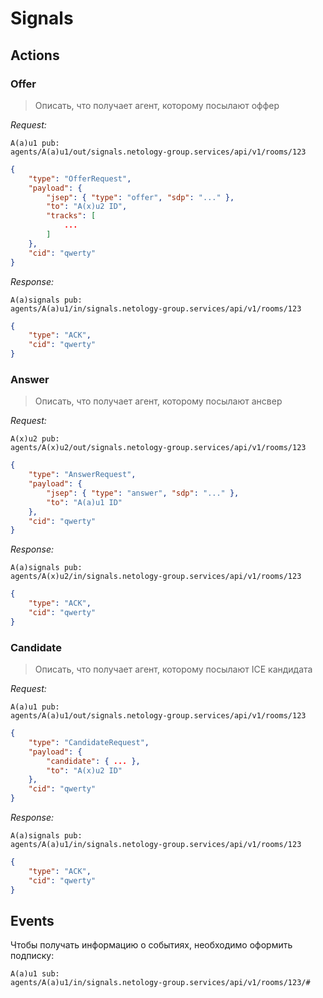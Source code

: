 # Signals

## Actions

### Offer

> Описать, что получает агент, которому посылают оффер

*Request:*
```
A(a)u1 pub: 
agents/A(a)u1/out/signals.netology-group.services/api/v1/rooms/123
```

```json
{
    "type": "OfferRequest",
    "payload": {
        "jsep": { "type": "offer", "sdp": "..." },
		"to": "A(x)u2 ID",
		"tracks": [
			...
		]
    },
    "cid": "qwerty"
}
```

*Response:*

```
A(a)signals pub: 
agents/A(a)u1/in/signals.netology-group.services/api/v1/rooms/123
```

```json
{
    "type": "ACK",
    "cid": "qwerty"
}
```

### Answer

> Описать, что получает агент, которому посылают ансвер

*Request:*
```
A(x)u2 pub:
agents/A(x)u2/out/signals.netology-group.services/api/v1/rooms/123
```

```json
{
    "type": "AnswerRequest",
    "payload": {
        "jsep": { "type": "answer", "sdp": "..." },
		"to": "A(a)u1 ID"
    },
    "cid": "qwerty"
}
```

*Response:*

```
A(a)signals pub: 
agents/A(x)u2/in/signals.netology-group.services/api/v1/rooms/123
```

```json
{
    "type": "ACK",
    "cid": "qwerty"
}
```

### Candidate

> Описать, что получает агент, которому посылают ICE кандидата

*Request:*
```
A(a)u1 pub:
agents/A(a)u1/out/signals.netology-group.services/api/v1/rooms/123
```

```json
{
    "type": "CandidateRequest",
    "payload": {
        "candidate": { ... },
		"to": "A(x)u2 ID"
    },
    "cid": "qwerty"
}
```

*Response:*

```
A(a)signals pub:
agents/A(a)u1/in/signals.netology-group.services/api/v1/rooms/123
```

```json
{
    "type": "ACK",
    "cid": "qwerty"
}
```

## Events

Чтобы получать информацию о событиях, необходимо оформить подписку:
```
A(a)u1 sub:
agents/A(a)u1/in/signals.netology-group.services/api/v1/rooms/123/#
```
